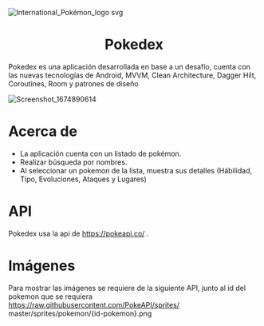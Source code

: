 ![International_Pokémon_logo svg](https://user-images.githubusercontent.com/49561761/215253157-c19bc9db-fabb-41e9-aa26-0819744f1730.png)

<h1 align="center">
Pokedex
</h1>

Pokedex es una aplicación desarrollada en base a un desafío, cuenta con las nuevas tecnologías de Android, MVVM, Clean Architecture, Dagger Hilt, Coroutines, Room y patrones de diseño

![Screenshot_1674890614](https://user-images.githubusercontent.com/49561761/215253448-f91871a6-37f5-4a3e-a5cd-78667352c5af.png)

# Acerca de

<ul>
  <li>La aplicación cuenta con un listado de pokémon.</li>
  <li>Realizar búsqueda por nombres.</li>
  <li>Al seleccionar un pokemon de la lista, muestra sus detalles (Hábilidad, Tipo, Evoluciones, Ataques y Lugares)</li>
</ul>



# API

Pokedex usa la api de https://pokeapi.co/ .

# Imágenes

Para mostrar las imágenes se requiere de la siguiente API, junto al id del pokemon que se requiera
https://raw.githubusercontent.com/PokeAPI/sprites/ master/sprites/pokemon/{id-pokemon}.png
